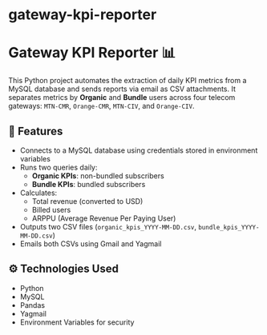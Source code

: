 # gateway-kpi-reporter
# Gateway KPI Reporter 📊

This Python project automates the extraction of daily KPI metrics from a MySQL database and sends reports via email as CSV attachments. It separates metrics by **Organic** and **Bundle** users across four telecom gateways: `MTN-CMR`, `Orange-CMR`, `MTN-CIV`, and `Orange-CIV`.

## 📌 Features

- Connects to a MySQL database using credentials stored in environment variables
- Runs two queries daily:
  - **Organic KPIs**: non-bundled subscribers
  - **Bundle KPIs**: bundled subscribers
- Calculates:
  - Total revenue (converted to USD)
  - Billed users
  - ARPPU (Average Revenue Per Paying User)
- Outputs two CSV files (`organic_kpis_YYYY-MM-DD.csv`, `bundle_kpis_YYYY-MM-DD.csv`)
- Emails both CSVs using Gmail and Yagmail

## ⚙️ Technologies Used

- Python
- MySQL
- Pandas
- Yagmail
- Environment Variables for security
